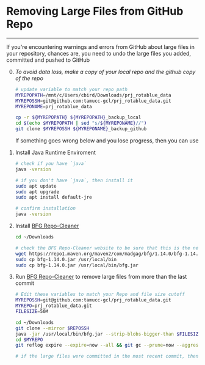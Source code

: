 # Removing Large Files from GitHub Repo

---

If you're encountering warnings and errors from GitHub about large files in your repository, chances are, you need to undo the large files you added, committed and pushed to GitHub

0. _*To avoid data loss, make a copy of your local repo and the github copy of the repo*_

   ```bash
   # update variable to match your repo path
   MYREPOPATH=/mnt/c/Users/cbird/Downloads/prj_rotablue_data
   MYREPOSSH=git@github.com:tamucc-gcl/prj_rotablue_data.git
   MYREPONAME=prj_rotablue_data
   
   cp -r ${MYREPOPATH} ${MYREPOPATH}_backup_local
   cd $(echo $MYREPOPATH | sed "s/${MYREPONAME}//")
   git clone $MYREPOSSH ${MYREPONAME}_backup_github
   ```
   
   If something goes wrong below and you lose progress, then you can use

1. Install Java Runtime Enviroment

   ```bash
   # check if you have `java`
   java -version
   
   # if you don't have `java`, then install it
   sudo apt update
   sudo apt upgrade
   sudo apt install default-jre
   
   # confirm installation
   java -version
   ```
   
2. Install [BFG Repo-Cleaner](https://rtyley.github.io/bfg-repo-cleaner/)

   ```bash
   cd ~/Downloads
   
   # check the BFG Repo-Cleaner website to be sure that this is the newest version, update as necessary
   wget https://repo1.maven.org/maven2/com/madgag/bfg/1.14.0/bfg-1.14.0.jar
   sudo cp bfg-1.14.0.jar /usr/local/bin
   sudo cp bfg-1.14.0.jar /usr/local/bin/bfg.jar
   ```

3. Run [BFG Repo-Cleaner](https://rtyley.github.io/bfg-repo-cleaner/) to remove large files from more than the last commit
   
   ```bash
   # Edit these variables to match your Repo and file size cutoff
   MYREPOSSH=git@github.com:tamucc-gcl/prj_rotablue_data.git
   MYREPO=prj_rotablue_data.git
   FILESIZE=50M
   
   cd ~/Downloads
   git clone --mirror $REPOSSH
   java -jar /usr/local/bin/bfg.jar --strip-blobs-bigger-than $FILESIZE $MYREPO
   cd $MYREPO
   git reflog expire --expire=now --all && git gc --prune=now --aggressive
   ```
   
   ```bash
   # if the large files were committed in the most recent commit, then manually undo them
   
   ```
   

